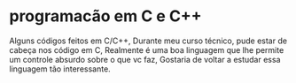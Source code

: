 # programacão em C e C++
Alguns códigos feitos em C/C++, Durante meu curso técnico, pude estar de cabeça nos código em C, Realmente é uma boa linguagem que lhe permite um controle absurdo sobre o que vc faz, Gostaria de voltar a estudar essa linguagem tão interessante. 
